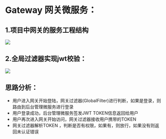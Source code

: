 # Gateway 网关微服务：
## 1.项目中网关的服务工程结构
![](/resources/gateway.png)
## 2.全局过滤器实现jwt校验：
![](/resources/全剧过滤器.png)
## 思路分析：
* 用户进入网关开始登陆，网关过滤器(GlobalFilter)进行判断，如果是登录，则路由到后台管理微服务进行登录
* 用户登录成功，后台管理微服务签发JWT TOKEN信息返回给用户
* 用户再次进入网关开始访问，网关过滤器接收用户携带的TOKEN
* 网关过滤器解析TOKEN ，判断是否有权限，如果有，则放行，如果没有则返回未认证错误